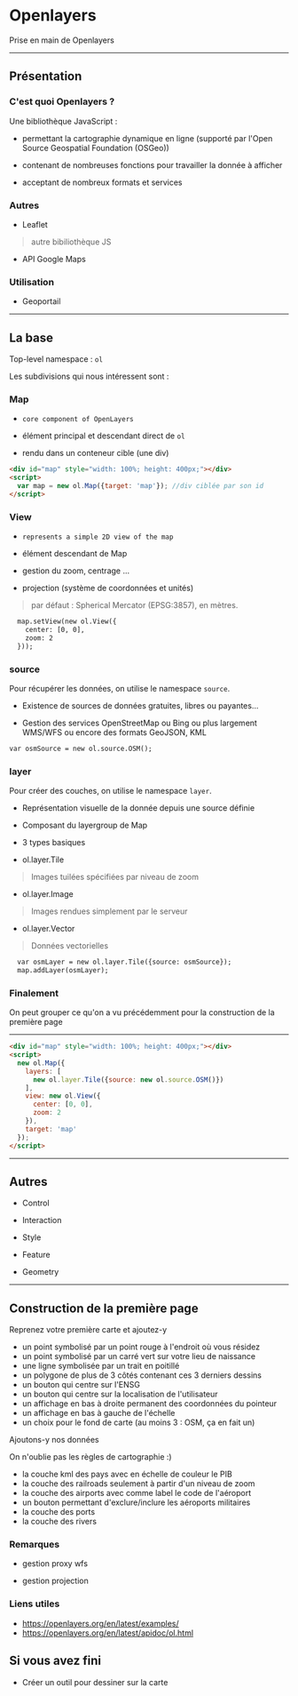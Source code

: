 # Openlayers

Prise en main de Openlayers

---

## Présentation

### C'est quoi Openlayers ?

Une bibliothèque JavaScript :

* permettant la cartographie dynamique en ligne (supporté par l'Open Source Geospatial Foundation (OSGeo))

* contenant de nombreuses fonctions pour travailler la donnée à afficher

* acceptant de nombreux formats et services



### Autres

* Leaflet 
> autre bibiliothèque JS

* API Google Maps

### Utilisation

* Geoportail

---

## La base

Top-level namespace : ```ol```

Les subdivisions qui nous intéressent sont :

### Map

* `core component of OpenLayers`

* élément principal et descendant direct de ```ol```

* rendu dans un conteneur cible (une div)

```html
<div id="map" style="width: 100%; height: 400px;"></div>
<script>
  var map = new ol.Map({target: 'map'}); //div ciblée par son id
</script>
```

### View

* `represents a simple 2D view of the map`

* élément descendant de Map

* gestion du zoom, centrage ...

* projection (système de coordonnées et unités)
> par défaut : Spherical Mercator (EPSG:3857), en mètres.


```html
  map.setView(new ol.View({
    center: [0, 0],
    zoom: 2
  }));
```

### source

Pour récupérer les données, on utilise le namespace `source`. 

* Existence de sources de données gratuites, libres ou payantes...

* Gestion des services OpenStreetMap ou Bing ou plus largement WMS/WFS ou encore des formats GeoJSON, KML

```html
var osmSource = new ol.source.OSM();
```

### layer

Pour créer des couches, on utilise le namespace `layer`.

* Représentation visuelle de la donnée depuis une source définie

* Composant du layergroup de Map

* 3 types basiques
 - ol.layer.Tile
> Images tuilées spécifiées par niveau de zoom
 - ol.layer.Image 
> Images rendues simplement par le serveur
 - ol.layer.Vector
> Données vectorielles

```html
  var osmLayer = new ol.layer.Tile({source: osmSource});
  map.addLayer(osmLayer);
```

### Finalement

On peut grouper ce qu'on a vu précédemment pour la construction de la première page

--- 

```html
<div id="map" style="width: 100%; height: 400px;"></div>
<script>
  new ol.Map({
    layers: [
      new ol.layer.Tile({source: new ol.source.OSM()})
    ],
    view: new ol.View({
      center: [0, 0],
      zoom: 2
    }),
    target: 'map'
  });
</script>
```

---

## Autres 

* Control

* Interaction

* Style

* Feature

* Geometry

---

## Construction de la première page

Reprenez votre première carte et ajoutez-y 
* un point symbolisé par un point rouge à l'endroit où vous résidez
* un point symbolisé par un carré vert sur votre lieu de naissance
* une ligne symbolisée par un trait en poitillé
* un polygone de plus de 3 côtés contenant ces 3 derniers dessins
* un bouton qui centre sur l'ENSG
* un bouton qui centre sur la localisation de l'utilisateur
* un affichage en bas à droite permanent des coordonnées du pointeur
* un affichage en bas à gauche de l'échelle
* un choix pour le fond de carte (au moins 3 : OSM, ça en fait un) 

Ajoutons-y nos données

On n'oublie pas les règles de cartographie :)

* la couche kml des pays avec en échelle de couleur le PIB
* la couche des railroads seulement à partir d'un niveau de zoom
* la couche des airports avec comme label le code de l'aéroport
* un bouton permettant d'exclure/inclure les aéroports militaires
* la couche des ports
* la couche des rivers

### Remarques

* gestion proxy wfs

* gestion projection

### Liens utiles

* https://openlayers.org/en/latest/examples/
* https://openlayers.org/en/latest/apidoc/ol.html

## Si vous avez fini

* Créer un outil pour dessiner sur la carte
